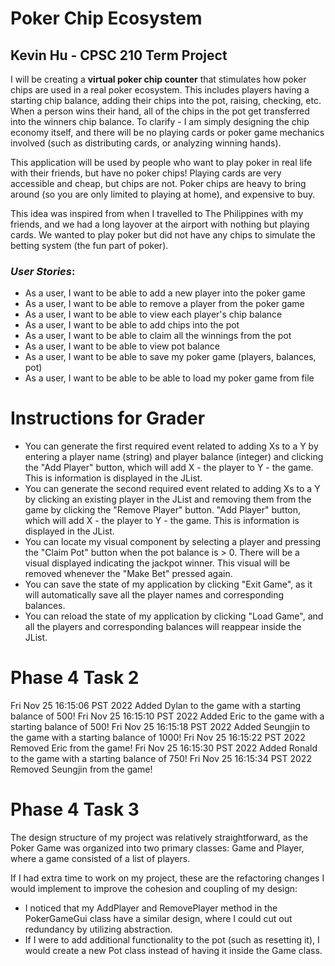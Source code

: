 # Poker Chip Ecosystem

## Kevin Hu - CPSC 210 Term Project

I will be creating a **virtual poker chip counter** that
stimulates how poker chips are used in a real poker ecosystem.
This includes players having a starting chip balance,
adding their chips into the pot, raising, checking, etc.
When a person wins their hand, all of the chips in the pot get
transferred into the winners chip balance. To clarify - I am
simply designing the chip economy itself, and there will be no
playing cards or poker game mechanics involved (such as
distributing cards, or analyzing winning hands).

This application will be used by people who want to play poker
in real life with their friends, but have no poker chips!
Playing cards are very accessible and cheap, but chips are not.
Poker chips are heavy to bring around (so you are only limited
to playing at home), and expensive to buy.

This idea was inspired from when I travelled to The Philippines
with my friends, and we had a long layover at the airport with
nothing but playing cards. We wanted to play poker but did not
have any chips to simulate the betting system (the fun part of poker).

### *User Stories*:

- As a user, I want to be able to add a new player into the poker game
- As a user, I want to be able to remove a player from the poker game
- As a user, I want to be able to view each player's chip balance
- As a user, I want to be able to add chips into the pot
- As a user, I want to be able to claim all the winnings from the pot
- As a user, I want to be able to view pot balance
- As a user, I want to be able to save my poker game (players, balances, pot)
- As a user, I want to be able to be able to load my poker game from file

# Instructions for Grader

- You can generate the first required event related to adding Xs to a Y by
  entering a player name (string) and player balance (integer) and clicking the
  "Add Player" button, which will add X - the player to Y - the game. This is
  information is displayed in the JList.
- You can generate the second required event related to adding Xs to a Y by
  clicking an existing player in the JList and removing them from the game by
  clicking the "Remove Player" button.
  "Add Player" button, which will add X - the player to Y - the game. This is
  information is displayed in the JList.
- You can locate my visual component by selecting a player and pressing the
  "Claim Pot" button when the pot balance is > 0. There will be a visual displayed
  indicating the jackpot winner. This visual will be removed whenever the "Make Bet"
  pressed again.
- You can save the state of my application by clicking "Exit Game", as it will
  automatically save all the player names and corresponding balances.
- You can reload the state of my application by clicking "Load Game", and all the
  players and corresponding balances will reappear inside the JList.


# Phase 4 Task 2
Fri Nov 25 16:15:06 PST 2022
Added Dylan to the game with a starting balance of 500!
Fri Nov 25 16:15:10 PST 2022
Added Eric to the game with a starting balance of 500!
Fri Nov 25 16:15:18 PST 2022
Added Seungjin to the game with a starting balance of 1000!
Fri Nov 25 16:15:22 PST 2022
Removed Eric from the game!
Fri Nov 25 16:15:30 PST 2022
Added Ronald to the game with a starting balance of 750!
Fri Nov 25 16:15:34 PST 2022
Removed Seungjin from the game!


# Phase 4 Task 3
The design structure of my project was relatively straightforward, as the Poker Game
was organized into two primary classes: Game and Player, where a game consisted of 
a list of players. 

If I had extra time to work on my project, these are the refactoring changes I would 
implement to improve the cohesion and coupling of my design:

- I noticed that my AddPlayer and RemovePlayer method in the PokerGameGui class 
  have a similar design, where I could cut out redundancy by utilizing abstraction. 
- If I were to add additional functionality to the pot (such as resetting it), I would 
  create a new Pot class instead of having it inside the Game class. 

